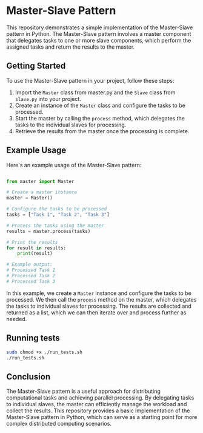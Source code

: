 # Master-Slave Pattern

This repository demonstrates a simple implementation of the Master-Slave pattern in Python. The Master-Slave pattern involves a master component that delegates tasks to one or more slave components, which perform the assigned tasks and return the results to the master.

## Getting Started

To use the Master-Slave pattern in your project, follow these steps:

1. Import the `Master` class from master.py and the `Slave` class from `slave.py` into your project.
2. Create an instance of the `Master` class and configure the tasks to be processed.
3. Start the master by calling the `process` method, which delegates the tasks to the individual slaves for processing.
4. Retrieve the results from the master once the processing is complete.

## Example Usage

Here's an example usage of the Master-Slave pattern:

```python

from master import Master

# Create a master instance
master = Master()

# Configure the tasks to be processed
tasks = ["Task 1", "Task 2", "Task 3"]

# Process the tasks using the master
results = master.process(tasks)

# Print the results
for result in results:
    print(result)

# Example output:
# Processed Task 1
# Processed Task 2
# Processed Task 3
```

In this example, we create a `Master` instance and configure the tasks to be processed. We then call the `process` method on the master, which delegates the tasks to individual slaves for processing. The results are collected and returned as a list, which we can then iterate over and process further as needed.

## Running tests

```bash
sudo chmod +x ./run_tests.sh
./run_tests.sh
```

## Conclusion

The Master-Slave pattern is a useful approach for distributing computational tasks and achieving parallel processing. By delegating tasks to individual slaves, the master can efficiently manage the workload and collect the results. This repository provides a basic implementation of the Master-Slave pattern in Python, which can serve as a starting point for more complex distributed computing scenarios.